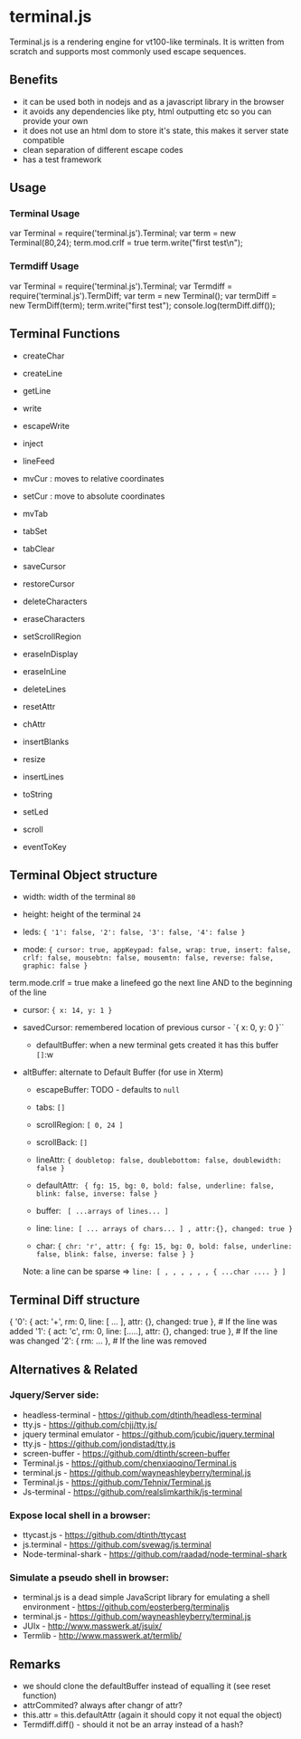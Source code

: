 # terminal.js

Terminal.js is a rendering engine for vt100-like terminals.
It is written from scratch and supports most commonly used escape sequences.

## Benefits

- it can be used both in nodejs and as a javascript library in the browser
- it avoids any dependencies like pty, html outputting etc so you can provide your own
- it does not use an html dom to store it's state, this makes it server state compatible
- clean separation of different escape codes
- has a test framework

## Usage
### Terminal Usage

var Terminal = require('terminal.js').Terminal;
var term = new Terminal(80,24);
term.mod.crlf = true
term.write("first test\n");

### Termdiff Usage

var Terminal = require('terminal.js').Terminal;
var Termdiff = require('terminal.js').TermDiff;
var term = new Terminal();
var termDiff = new TermDiff(term);
term.write("first test");
console.log(termDiff.diff());

## Terminal Functions

- createChar
- createLine
- getLine

- write
- escapeWrite
- inject
- lineFeed
- mvCur : moves to relative coordinates
- setCur : move to absolute coordinates
- mvTab
- tabSet
- tabClear
- saveCursor
- restoreCursor
- deleteCharacters
- eraseCharacters
- setScrollRegion
- eraseInDisplay
- eraseInLine
- deleteLines
- resetAttr
- chAttr
- insertBlanks
- resize
- insertLines
- toString
- setLed
- scroll
- eventToKey


## Terminal Object structure

- width: width of the terminal ``80``
- height: height of the terminal ``24``

- leds: ``{ '1': false, '2': false, '3': false, '4': false }``
- mode: ``{ cursor: true, appKeypad: false, wrap: true, insert: false, crlf: false, mousebtn: false, mousemtn: false, reverse: false, graphic: false }``

term.mode.crlf = true make a linefeed go the next line AND to the beginning of the line

- cursor: ``{ x: 14, y: 1 }``
- savedCursor: remembered location of previous cursor - `{ x: 0, y: 0 }``

  - defaultBuffer: when a new terminal gets created it has this buffer ``[]``:w
- altBuffer: alternate to Default Buffer (for use in Xterm)
  - escapeBuffer: TODO - defaults to ``null``

  - tabs: ``[]``
  - scrollRegion: ``[ 0, 24 ]``
  - scrollBack: ``[]``

  - lineAttr: ``{ doubletop: false, doublebottom: false, doublewidth: false }``
  - defaultAttr: `` { fg: 15, bg: 0, bold: false, underline: false, blink: false, inverse: false }``

  - buffer: `` [ ...arrays of lines... ]``
  - line: ``line: [ ... arrays of chars... ] , attr:{}, changed: true }``
  - char: ``{ chr: 'r', attr: { fg: 15, bg: 0, bold: false, underline: false, blink: false, inverse: false } }``

  Note: a line can be sparse => ``line: [ , , , , , , { ...char .... } ]``

## Terminal Diff structure

{ '0': { act: '+', rm: 0, line: [ ... ], attr: {}, changed: true }, # If the line was added
  '1': { act: 'c', rm: 0, line: [.....], attr: {}, changed: true }, # If the line was changed
    '2': { rm: ... },                                                 # If the line was removed

## Alternatives & Related
### Jquery/Server side:

- headless-terminal - <https://github.com/dtinth/headless-terminal>
- tty.js - <https://github.com/chjj/tty.js/> 
- jquery terminal emulator  - <https://github.com/jcubic/jquery.terminal>
- tty.js - <https://github.com/jondistad/tty.js>
- screen-buffer - <https://github.com/dtinth/screen-buffer>
- Terminal.js - <https://github.com/chenxiaoqino/Terminal.js>
- terminal.js - <https://github.com/wayneashleyberry/terminal.js>
- Terminal.js - <https://github.com/Tehnix/Terminal.js>
- Js-terminal - <https://github.com/realslimkarthik/js-terminal>

### Expose local shell in a browser:

- ttycast.js - <https://github.com/dtinth/ttycast>
- js.terminal - <https://github.com/svewag/js.terminal>
- Node-terminal-shark - <https://github.com/raadad/node-terminal-shark>

### Simulate a pseudo shell in browser:

- terminal.js is a dead simple JavaScript library for emulating a shell environment - <https://github.com/eosterberg/terminaljs>
- terminal.js - <https://github.com/wayneashleyberry/terminal.js>
- JUIx - <http://www.masswerk.at/jsuix/>
- Termlib - <http://www.masswerk.at/termlib/>

## Remarks

- we should clone the defaultBuffer instead of equalling it (see reset function)
- attrCommited? always after changr of attr?
- this.attr = this.defaultAttr (again it should copy it not equal the object)
- Termdiff.diff() - should it not be an array instead of a hash?
